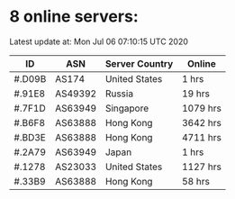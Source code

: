 # 8 online servers:

Latest update at: Mon Jul 06 07:10:15 UTC 2020

| ID | ASN | Server Country | Online |
| -- | --- | -------------- | ------ |
| #.D09B | AS174 | United States | 1 hrs |
| #.91E8 | AS49392 | Russia | 19 hrs |
| #.7F1D | AS63949 | Singapore | 1079 hrs |
| #.B6F8 | AS63888 | Hong Kong | 3642 hrs |
| #.BD3E | AS63888 | Hong Kong | 4711 hrs |
| #.2A79 | AS63949 | Japan | 1 hrs |
| #.1278 | AS23033 | United States | 1127 hrs |
| #.33B9 | AS63888 | Hong Kong | 58 hrs |

